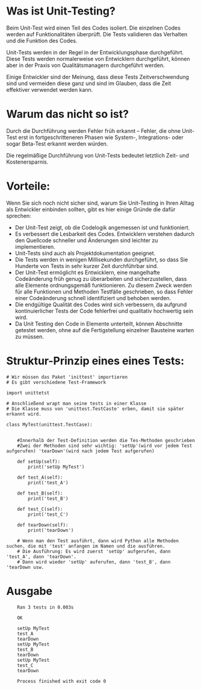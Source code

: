 # Was ist Unit-Testing?

Beim Unit-Test wird einen Teil des Codes isoliert. Die einzelnen Codes werden auf Funktionalitäten überprüft. Die Tests validieren das Verhalten und die Funktion des Codes.

Unit-Tests werden in der Regel in der Entwicklungsphase durchgeführt. Diese Tests werden normalerweise von Entwicklern durchgeführt, können aber in der Praxis von Qualitätsmanagern durchgeführt werden.

Einige Entwickler sind der Meinung, dass diese Tests Zeitverschwendung sind und vermeiden diese ganz und sind im Glauben, dass die Zeit effektiver verwendet werden kann.


# Warum das nicht so ist?

Durch die Durchführung werden Fehler früh erkannt – Fehler, die ohne Unit-Test erst in fortgeschritteneren Phasen wie System-, Integrations- oder sogar Beta-Test erkannt werden würden.

Die regelmäßige Durchführung von Unit-Tests bedeutet letztlich Zeit- und Kostenersparnis.


# Vorteile:


Wenn Sie sich noch nicht sicher sind, warum Sie Unit-Testing in Ihren Alltag als Entwickler einbinden sollten, gibt es hier einige Gründe die dafür sprechen:

- Der Unit-Test zeigt, ob die Codelogik angemessen ist und funktioniert.
- Es verbessert die Lesbarkeit des Codes. Entwicklern verstehen dadurch den Quellcode schneller und Änderungen sind leichter zu implementieren.
- Unit-Tests sind auch als Projektdokumentation geeignet.
- Die Tests werden in wenigen Millisekunden durchgeführt, so dass Sie Hunderte von Tests in sehr kurzer Zeit durchführbar sind.
- Der Unit-Test ermöglicht es Entwicklern, eine mangelhafte Codeänderung früh genug zu überarbeiten und sicherzustellen, dass alle Elemente ordnungsgemäß funktionieren. Zu diesem Zweck werden für alle Funktionen und Methoden Testfälle geschrieben, so dass Fehler einer Codeänderung schnell identifiziert und behoben werden.
- Die endgültige Qualität des Codes wird sich verbessern, da aufgrund kontinuierlicher Tests der Code fehlerfrei und qualitativ hochwertig sein wird.
- Da Unit Testing den Code in Elemente unterteilt, können Abschnitte getestet werden, ohne auf die Fertigstellung einzelner Bausteine warten zu müssen.



# Struktur-Prinzip eines eines Tests:
    
    # Wir müssen das Paket 'inittest' importieren
    # Es gibt verschiedene Test-Framework
    
    import unittetst

    # Anschließend wrapt man seine tests in einer Klasse
    # Die Klasse muss von 'unittest.TestCaste' erben, damit sie später erkannt wird.
    
    class MyTest(unittest.TestCase):
        
    
        #Innerhalb der Test-Definition werden die Tes-Methoden geschrieben
        #Zwei der Methoden sind sehr wichtig: 'setUp'(wird vor jedem Test aufgerufen) 'tearDown'(wird nach jedem Test aufgerufen)
        
        def setUp(self):
            print('setUp MyTest')

        def test_A(self):
            print('test_A')

        def test_B(self):
            print('test_B')

        def test_C(self):
            print('test_C')

        def tearDown(self):
            print('tearDown')

        # Wenn man den Test ausführt, dann wird Python alle Methoden suchen, die mit 'test' anfangen im Namen und die ausführen.
        # Die Ausführung: Es wird zuerst 'setUp' aufgerufen, dann 'test_A', dann 'tearDown'. 
        # Dann wird wieder 'setUp' auferufen, dann 'test_B', dann 'tearDown usw. 


# Ausgabe

        Ran 3 tests in 0.003s

        OK

        setUp MyTest
        test_A
        tearDown
        setUp MyTest
        test_B
        tearDown
        setUp MyTest
        test_C
        tearDown

        Process finished with exit code 0
